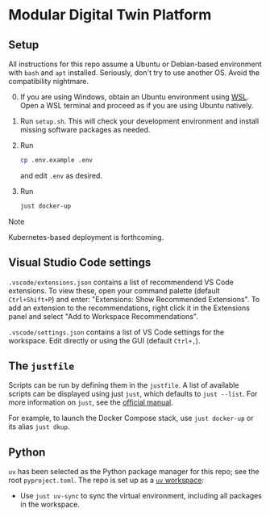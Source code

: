 # Modular Digital Twin Platform

## Setup

All instructions for this repo assume a Ubuntu or Debian-based environment with `bash` and `apt` installed.  Seriously, don't try to use another OS.  Avoid the compatibility nightmare.

0. If you are using Windows, obtain an Ubuntu environment using [WSL](https://code.visualstudio.com/docs/remote/wsl).  Open a WSL terminal and proceed as if you are using Ubuntu natively.

1. Run `setup.sh`.  This will check your development environment and install missing software packages as needed.

2. Run
    ```bash
    cp .env.example .env
    ```
   and edit `.env` as desired.

3. Run
    ```bash
    just docker-up
    ```

>[!NOTE]
> Kubernetes-based deployment is forthcoming.

## Visual Studio Code settings

`.vscode/extensions.json` contains a list of recommendend VS Code extensions. To view these, open your command palette (default `Ctrl+Shift+P`) and enter: "Extensions: Show Recommended Extensions".  To add an extension to the recommendations, right click it in the Extensions panel and select "Add to Workspace Recommendations".

`.vscode/settings.json` contains a list of VS Code settings for the workspace.  Edit directly or using the GUI (default `Ctrl+,`).

## The `justfile`

Scripts can be run by defining them in the `justfile`.  A list of available scripts can be displayed using just `just`, which defaults to `just --list`.  For more information on `just`, see the [official manual](https://just.systems/man/en/).

For example, to launch the Docker Compose stack, use `just docker-up` or its alias `just dkup`.

## Python

`uv` has been selected as the Python package manager for this repo; see the root `pyproject.toml`.  The repo is set up as a [`uv` workspace](https://docs.astral.sh/uv/concepts/projects/workspaces/):

- Use `just uv-sync` to sync the virtual environment, including all packages in the workspace.
